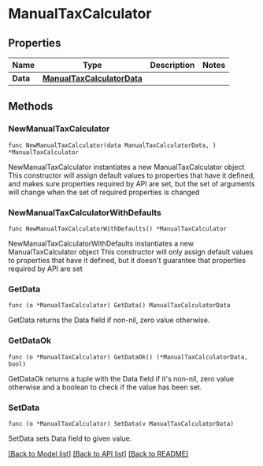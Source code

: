 # ManualTaxCalculator

## Properties

Name | Type | Description | Notes
------------ | ------------- | ------------- | -------------
**Data** | [**ManualTaxCalculatorData**](ManualTaxCalculatorData.md) |  | 

## Methods

### NewManualTaxCalculator

`func NewManualTaxCalculator(data ManualTaxCalculatorData, ) *ManualTaxCalculator`

NewManualTaxCalculator instantiates a new ManualTaxCalculator object
This constructor will assign default values to properties that have it defined,
and makes sure properties required by API are set, but the set of arguments
will change when the set of required properties is changed

### NewManualTaxCalculatorWithDefaults

`func NewManualTaxCalculatorWithDefaults() *ManualTaxCalculator`

NewManualTaxCalculatorWithDefaults instantiates a new ManualTaxCalculator object
This constructor will only assign default values to properties that have it defined,
but it doesn't guarantee that properties required by API are set

### GetData

`func (o *ManualTaxCalculator) GetData() ManualTaxCalculatorData`

GetData returns the Data field if non-nil, zero value otherwise.

### GetDataOk

`func (o *ManualTaxCalculator) GetDataOk() (*ManualTaxCalculatorData, bool)`

GetDataOk returns a tuple with the Data field if it's non-nil, zero value otherwise
and a boolean to check if the value has been set.

### SetData

`func (o *ManualTaxCalculator) SetData(v ManualTaxCalculatorData)`

SetData sets Data field to given value.



[[Back to Model list]](../README.md#documentation-for-models) [[Back to API list]](../README.md#documentation-for-api-endpoints) [[Back to README]](../README.md)



